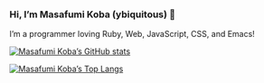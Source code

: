 ### Hi, I’m Masafumi Koba (ybiquitous) 👋

I’m a programmer loving Ruby, Web, JavaScript, CSS, and Emacs!

[![Masafumi Koba’s GitHub stats](https://github-readme-stats.vercel.app/api?username=ybiquitous&theme=tokyonight)](https://github.com/anuraghazra/github-readme-stats)

[![Masafumi Koba’s Top Langs](https://github-readme-stats.vercel.app/api/top-langs/?username=ybiquitous&theme=tokyonight&layout=compact)](https://github.com/anuraghazra/github-readme-stats)
